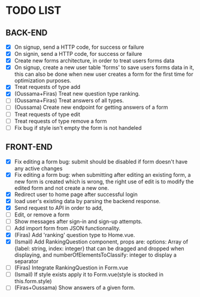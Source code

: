 # TODO LIST


## BACK-END

- [x] On signup, send a HTTP code, for success or failure
- [x] On signin, send a HTTP code, for success or failure
- [x] Create new forms architecture, in order to treat users forms data
- [x] On signup, create a new user table 'forms' to save users forms data in it, this can also be done when new user creates a form for the first time for optimization purposes.
- [x] Treat requests of type add
- [x] (Oussama+Firas) Treat new question type ranking.
- [ ] (Oussama+Firas) Treat answers of all types.
- [ ] (Oussama) Create new endpoint for getting answers of a form
- [ ] Treat requests of type edit
- [ ] Treat requests of type  remove a form
- [ ] Fix bug if style isn't empty the form is not handeled

## FRONT-END

- [x] Fix editing a form bug: submit should be disabled if form doesn't have any active changes
- [x] Fix editing a form bug: when submitting after editing an existing form, a new form is created which is wrong, the right use of edit is to modify the edited form and not create a new one.
- [x] Redirect user to home page after successful login
- [x] load user's existing data by parsing the backend response.
- [x] Send request to API in order to add,
- [ ] Edit, or remove a form
- [ ] Show messages after sign-in and sign-up attempts.
- [ ] Add import form from JSON functionnality.
- [x] (Firas) Add 'ranking' question type to Home.vue.
- [x] (Ismail) Add RankingQuestion component, props are: options: Array of {label: string, index: integer} that can be dragged and dropped when displaying, and numberOfElementsToClassify: integer to display a separator
- [ ] (Firas) Integrate RankingQuestion in Form.vue
- [ ] (Ismail) If style exists apply it to Form.vue(style is stocked in this.form.style)
- [ ] (Firas+Oussama) Show answers of a given form.
